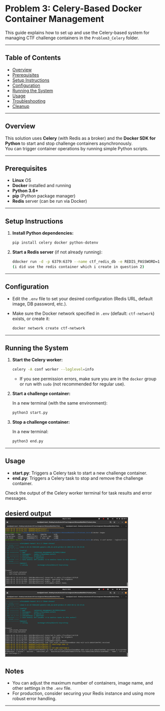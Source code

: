 # Problem 3: Celery-Based Docker Container Management

This guide explains how to set up and use the Celery-based system for managing CTF challenge containers in the `Problem3_Celery` folder.

---

## Table of Contents

- [Overview](#overview)
- [Prerequisites](#prerequisites)
- [Setup Instructions](#setup-instructions)
- [Configuration](#configuration)
- [Running the System](#running-the-system)
- [Usage](#usage)
- [Troubleshooting](#troubleshooting)
- [Cleanup](#cleanup)

---

## Overview

This solution uses **Celery** (with Redis as a broker) and the **Docker SDK for Python** to start and stop challenge containers asynchronously.  
You can trigger container operations by running simple Python scripts.

---

## Prerequisites

- **Linux** OS
- **Docker** installed and running
- **Python 3.6+**
- **pip** (Python package manager)
- **Redis** server (can be run via Docker)

---

## Setup Instructions

1. **Install Python dependencies:**

   ```bash
   pip install celery docker python-dotenv
   ```

2. **Start a Redis server** (if not already running):

   ```bash
   ddocker run -d -p 6379:6379 --name ctf_redis_db -e REDIS_PASSWORD=12345678 redis:alpine
   (i did use the redis container which i create in question 2)
   ```

---

## Configuration

- Edit the `.env` file to set your desired configuration (Redis URL, default image, DB password, etc.).
- Make sure the Docker network specified in `.env` (default: `ctf-network`) exists, or create it:

  ```bash
  docker network create ctf-network
  ```

---

## Running the System

1. **Start the Celery worker:**

   ```bash
   celery -A conf worker --loglevel=info
   ```

   - If you see permission errors, make sure you are in the `docker` group or run with `sudo` (not recommended for regular use).

2. **Start a challenge container:**

   In a new terminal (with the same environment):

   ```bash
   python3 start.py
   ```

3. **Stop a challenge container:**

   In a new terminal:

   ```bash
   python3 end.py
   ```

---

## Usage

- **start.py**: Triggers a Celery task to start a new challenge container.
- **end.py**: Triggers a Celery task to stop and remove the challenge container.

Check the output of the Celery worker terminal for task results and error messages.

**desierd output**
<img src="./../../shots/q3/Screenshot from 2025-05-12 15-19-42.png" width="400" alt="">
<img src="./../../shots/q3/Screenshot from 2025-05-12 15-20-27.png" width="400" alt="">
---


## Notes

- You can adjust the maximum number of containers, image name, and other settings in the `.env` file.
- For production, consider securing your Redis instance and using more robust error handling.

---


